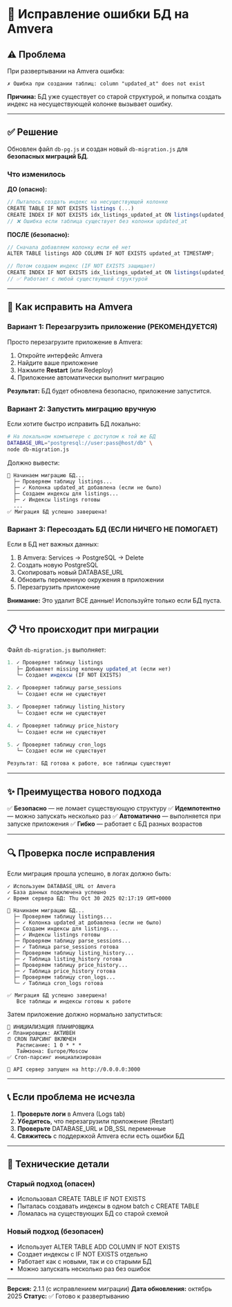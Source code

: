 # 🔧 Исправление ошибки БД на Amvera

## ⚠️ Проблема

При развертывании на Amvera ошибка:
```
✗ Ошибка при создании таблиц: column "updated_at" does not exist
```

**Причина:** БД уже существует со старой структурой, и попытка создать индекс на несуществующей колонке вызывает ошибку.

---

## ✅ Решение

Обновлен файл `db-pg.js` и создан новый `db-migration.js` для **безопасных миграций БД**.

### Что изменилось

**ДО (опасно):**
```javascript
// Пыталось создать индекс на несуществующей колонке
CREATE TABLE IF NOT EXISTS listings (...)
CREATE INDEX IF NOT EXISTS idx_listings_updated_at ON listings(updated_at);
// ❌ Ошибка если таблица существует без колонки updated_at
```

**ПОСЛЕ (безопасно):**
```javascript
// Сначала добавляем колонку если её нет
ALTER TABLE listings ADD COLUMN IF NOT EXISTS updated_at TIMESTAMP;

// Потом создаем индекс (IF NOT EXISTS защищает)
CREATE INDEX IF NOT EXISTS idx_listings_updated_at ON listings(updated_at);
// ✅ Работает с любой существующей структурой
```

---

## 🚀 Как исправить на Amvera

### Вариант 1: Перезагрузить приложение (РЕКОМЕНДУЕТСЯ)

Просто перезагрузите приложение в Amvera:

1. Откройте интерфейс Amvera
2. Найдите ваше приложение
3. Нажмите **Restart** (или Redeploy)
4. Приложение автоматически выполнит миграцию

**Результат:** БД будет обновлена безопасно, приложение запустится.

### Вариант 2: Запустить миграцию вручную

Если хотите быстро исправить БД локально:

```bash
# На локальном компьютере с доступом к той же БД
DATABASE_URL="postgresql://user:pass@host/db" \
node db-migration.js
```

Должно вывести:
```
🔄 Начинаем миграцию БД...
  ├─ Проверяем таблицу listings...
  ├─ ✓ Колонка updated_at добавлена (если не было)
  ├─ Создаем индексы для listings...
  ├─ ✓ Индексы listings готовы
  ...
✅ Миграция БД успешно завершена!
```

### Вариант 3: Пересоздать БД (ЕСЛИ НИЧЕГО НЕ ПОМОГАЕТ)

Если в БД нет важных данных:

1. В Amvera: Services → PostgreSQL → Delete
2. Создать новую PostgreSQL
3. Скопировать новый DATABASE_URL
4. Обновить переменную окружения в приложении
5. Перезагрузить приложение

**Внимание:** Это удалит ВСЕ данные! Используйте только если БД пуста.

---

## 📋 Что происходит при миграции

Файл `db-migration.js` выполняет:

```javascript
1. ✓ Проверяет таблицу listings
   ├─ Добавляет missing колонку updated_at (если нет)
   └─ Создает индексы (IF NOT EXISTS)

2. ✓ Проверяет таблицу parse_sessions
   └─ Создает если не существует

3. ✓ Проверяет таблицу listing_history
   └─ Создает если не существует

4. ✓ Проверяет таблицу price_history
   └─ Создает если не существует

5. ✓ Проверяет таблицу cron_logs
   └─ Создает если не существует

Результат: БД готова к работе, все таблицы существуют
```

---

## ✨ Преимущества нового подхода

✅ **Безопасно** — не ломает существующую структуру
✅ **Идемпотентно** — можно запускать несколько раз
✅ **Автоматично** — выполняется при запуске приложения
✅ **Гибко** — работает с БД разных возрастов

---

## 🔍 Проверка после исправления

Если миграция прошла успешно, в логах должно быть:

```
✓ Используем DATABASE_URL от Amvera
✓ База данных подключена успешно
✓ Время сервера БД: Thu Oct 30 2025 02:17:19 GMT+0000

🔄 Начинаем миграцию БД...
  ├─ Проверяем таблицу listings...
  ├─ ✓ Колонка updated_at добавлена (если не было)
  ├─ Создаем индексы для listings...
  ├─ ✓ Индексы listings готовы
  ├─ Проверяем таблицу parse_sessions...
  ├─ ✓ Таблица parse_sessions готова
  ├─ Проверяем таблицу listing_history...
  ├─ ✓ Таблица listing_history готова
  ├─ Проверяем таблицу price_history...
  ├─ ✓ Таблица price_history готова
  ├─ Проверяем таблицу cron_logs...
  └─ ✓ Таблица cron_logs готова

✅ Миграция БД успешно завершена!
   Все таблицы и индексы готовы к работе
```

Затем приложение должно нормально запуститься:

```
📅 ИНИЦИАЛИЗАЦИЯ ПЛАНИРОВЩИКА
✓ Планировщик: АКТИВЕН
⏰ CRON ПАРСИНГ ВКЛЮЧЕН
   Расписание: 1 0 * * *
   Таймзона: Europe/Moscow
✅ Cron-парсинг инициализирован

🚀 API сервер запущен на http://0.0.0.0:3000
```

---

## 📞 Если проблема не исчезла

1. **Проверьте логи** в Amvera (Logs tab)
2. **Убедитесь**, что перезагрузили приложение (Restart)
3. **Проверьте** DATABASE_URL и DB_SSL переменные
4. **Свяжитесь** с поддержкой Amvera если есть ошибки БД

---

## 📝 Технические детали

### Старый подход (опасен)
- Использовал CREATE TABLE IF NOT EXISTS
- Пыталась создавать индексы в одном batch с CREATE TABLE
- Ломалась на существующих БД со старой схемой

### Новый подход (безопасен)
- Использует ALTER TABLE ADD COLUMN IF NOT EXISTS
- Создает индексы с IF NOT EXISTS отдельно
- Работает как с новыми, так и со старыми БД
- Можно запускать несколько раз без ошибок

---

**Версия:** 2.1.1 (с исправлением миграции)
**Дата обновления:** октябрь 2025
**Статус:** ✅ Готово к развертыванию
